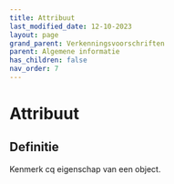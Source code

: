 ```yaml
---
title: Attribuut
last_modified_date: 12-10-2023
layout: page
grand_parent: Verkenningsvoorschriften
parent: Algemene informatie
has_children: false
nav_order: 7
---
```


Attribuut
=========

## Definitie

Kenmerk cq eigenschap van een object.
